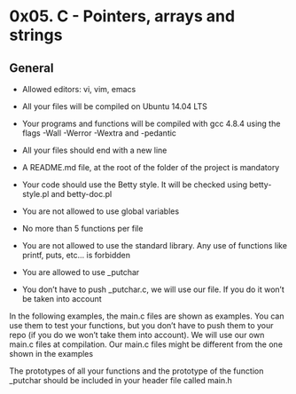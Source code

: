 # **0x05. C - Pointers, arrays and strings** 



## General



*    Allowed editors: vi, vim, emacs

*    All your files will be compiled on Ubuntu 14.04 LTS

*    Your programs and functions will be compiled with gcc 4.8.4 using the flags -Wall -Werror -Wextra and -pedantic

*    All your files should end with a new line

*    A README.md file, at the root of the folder of the project is mandatory

*    Your code should use the Betty style. It will be checked using betty-style.pl and betty-doc.pl

*    You are not allowed to use global variables

*    No more than 5 functions per file

*    You are not allowed to use the standard library. Any use of functions like printf, puts, etc… is forbidden

*    You are allowed to use _putchar

*    You don’t have to push _putchar.c, we will use our file. If you do it won’t be taken into account



In the following examples, the main.c files are shown as examples. You can use them to test your functions, but you don’t have to push them to your repo (if you do we won’t take them into account). We will use our own main.c files at compilation. Our main.c files might be different from the one shown in the examples



The prototypes of all your functions and the prototype of the function _putchar should be included in your header file called main.h

